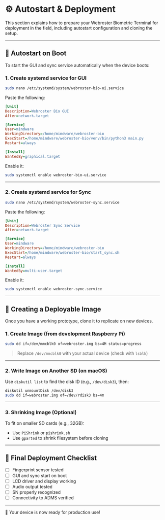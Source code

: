 # ⚙️ Autostart & Deployment

This section explains how to prepare your Webroster Biometric Terminal for deployment in the field, including autostart configuration and cloning the setup.

---

## 🔁 Autostart on Boot

To start the GUI and sync service automatically when the device boots:

### 1. Create systemd service for GUI

```bash
sudo nano /etc/systemd/system/webroster-bio-ui.service
```

Paste the following:

```ini
[Unit]
Description=Webroster Bio GUI
After=network.target

[Service]
User=mindware
WorkingDirectory=/home/mindware/webroster-bio
ExecStart=/home/mindware/webroster-bio/venv/bin/python3 main.py
Restart=always

[Install]
WantedBy=graphical.target
```

Enable it:

```bash
sudo systemctl enable webroster-bio-ui.service
```

---

### 2. Create systemd service for Sync

```bash
sudo nano /etc/systemd/system/webroster-sync.service
```

Paste the following:

```ini
[Unit]
Description=Webroster Sync Service
After=network.target

[Service]
User=mindware
WorkingDirectory=/home/mindware/webroster-bio
ExecStart=/home/mindware/webroster-bio/start_sync.sh
Restart=always

[Install]
WantedBy=multi-user.target
```

Enable it:

```bash
sudo systemctl enable webroster-sync.service
```

---

## 🧬 Creating a Deployable Image

Once you have a working prototype, clone it to replicate on new devices.

### 1. Create Image (from development Raspberry Pi)

```bash
sudo dd if=/dev/mmcblk0 of=webroster.img bs=4M status=progress
```

> Replace `/dev/mmcblk0` with your actual device (check with `lsblk`)

---

### 2. Write Image on Another SD (on macOS)

Use `diskutil list` to find the disk ID (e.g., `/dev/disk3`), then:

```bash
diskutil unmountDisk /dev/disk3
sudo dd if=webroster.img of=/dev/rdisk3 bs=4m
```

---

### 3. Shrinking Image (Optional)

To fit on smaller SD cards (e.g., 32GB):

- Use `PiShrink` or `pishrink.sh`
- Use `gparted` to shrink filesystem before cloning

---

## 🧪 Final Deployment Checklist

- [ ] Fingerprint sensor tested
- [ ] GUI and sync start on boot
- [ ] LCD driver and display working
- [ ] Audio output tested
- [ ] SN properly recognized
- [ ] Connectivity to ADMS verified

---

🎉 Your device is now ready for production use!
